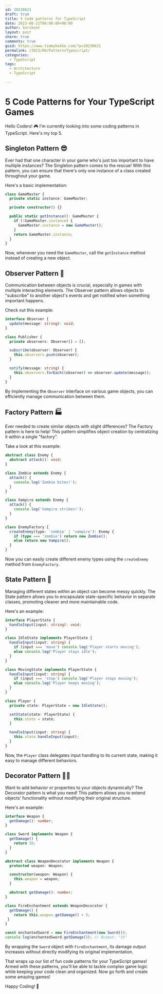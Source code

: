 ```yaml
---
id: 20230621
draft: true
title: 5 Code patterns for TypeScript
date: 2023-06-21T00:00:00+00:00
author: Sorskoot
layout: post
share: true
comments: true
guid: https://www.timmykokke.com/?p=20230621
permalink: /2023/06/PatternsTypescript/
categories:
  - TypeScript  
tags:
  - Architecture
  - TypeScript
  
---
```

# 5 Code Patterns for Your TypeScript Games

Hello Coders! 🎮 I'm currently looking into some coding patterns in TypeScript. Here's my top 5.

## Singleton Pattern 😎

Ever had that one character in your game who's just too important to have multiple instances? The Singleton pattern comes to the rescue! With this pattern, you can ensure that there's only one instance of a class created throughout your game.

Here's a basic implementation:

```typescript
class GameMaster {
  private static instance: GameMaster;

  private constructor() {}

  public static getInstance(): GameMaster {
    if (!GameMaster.instance) {
      GameMaster.instance = new GameMaster();
    }
    return GameMaster.instance;
  }
}
```

Now, whenever you need the `GameMaster`, call the `getInstance` method instead of creating a new object.

## Observer Pattern 📡

Communication between objects is crucial, especially in games with multiple interacting elements. The Observer pattern allows objects to "subscribe" to another object's events and get notified when something important happens.

Check out this example:

```typescript
interface Observer {
  update(message: string): void;
}

class Publisher {
  private observers: Observer[] = [];

  subscribe(observer: Observer) {
    this.observers.push(observer);
  }

  notify(message: string) {
    this.observers.forEach((observer) => observer.update(message));
  }
}
```

By implementing the `Observer` interface on various game objects, you can efficiently manage communication between them.

## Factory Pattern 🏭

Ever needed to create similar objects with slight differences? The Factory pattern is here to help! This pattern simplifies object creation by centralizing it within a single "factory".

Take a look at this example:

```typescript
abstract class Enemy {
  abstract attack(): void;
}

class Zombie extends Enemy {
  attack() {
    console.log('Zombie bites!');
  }
}

class Vampire extends Enemy {
  attack() {
    console.log('Vampire strikes!');
  }
}

class EnemyFactory {
  createEnemy(type: 'zombie' | 'vampire'): Enemy {
    if (type === 'zombie') return new Zombie();
    else return new Vampire();
  }
}
```

Now you can easily create different enemy types using the `createEnemy` method from `EnemyFactory`.

## State Pattern 🔄

Managing different states within an object can become messy quickly. The State pattern allows you to encapsulate state-specific behavior in separate classes, promoting cleaner and more maintainable code.

Here's an example:

```typescript
interface PlayerState {
  handleInput(input: string): void;
}

class IdleState implements PlayerState {
  handleInput(input: string) {
    if (input === 'move') console.log('Player starts moving');
    else console.log('Player stays idle');
  }
}

class MovingState implements PlayerState {
  handleInput(input: string) {
    if (input === 'stop') console.log('Player stops moving');
    else console.log('Player keeps moving');
  }
}

class Player {
  private state: PlayerState = new IdleState();

  setState(state: PlayerState) {
    this.state = state;
  }

  handleInput(input: string) {
    this.state.handleInput(input);
  }
}
```

Now, the `Player` class delegates input handling to its current state, making it easy to manage different behaviors.

## Decorator Pattern 🧙‍♂️

Want to add behavior or properties to your objects dynamically? The Decorator pattern is what you need! This pattern allows you to extend objects' functionality without modifying their original structure.

Here's an example:

```typescript
interface Weapon {
  getDamage(): number;
}

class Sword implements Weapon {
  getDamage() {
    return 10;
  }
}

abstract class WeaponDecorator implements Weapon {
  protected weapon: Weapon;

  constructor(weapon: Weapon) {
    this.weapon = weapon;
  }

  abstract getDamage(): number;
}

class FireEnchantment extends WeaponDecorator {
  getDamage() {
    return this.weapon.getDamage() + 5;
 }
}

const enchantedSword = new FireEnchantment(new Sword());
console.log(enchantedSword.getDamage()); // Output: "15"
 ```

By wrapping the `Sword` object with `FireEnchantment`, its damage output increases without directly modifying its original implementation.

That wraps up our list of fun code patterns for your TypeScript games! Armed with these patterns, you'll be able to tackle complex game logic while keeping your code clean and organized. Now go forth and create some amazing games!

Happy Coding! 🚀